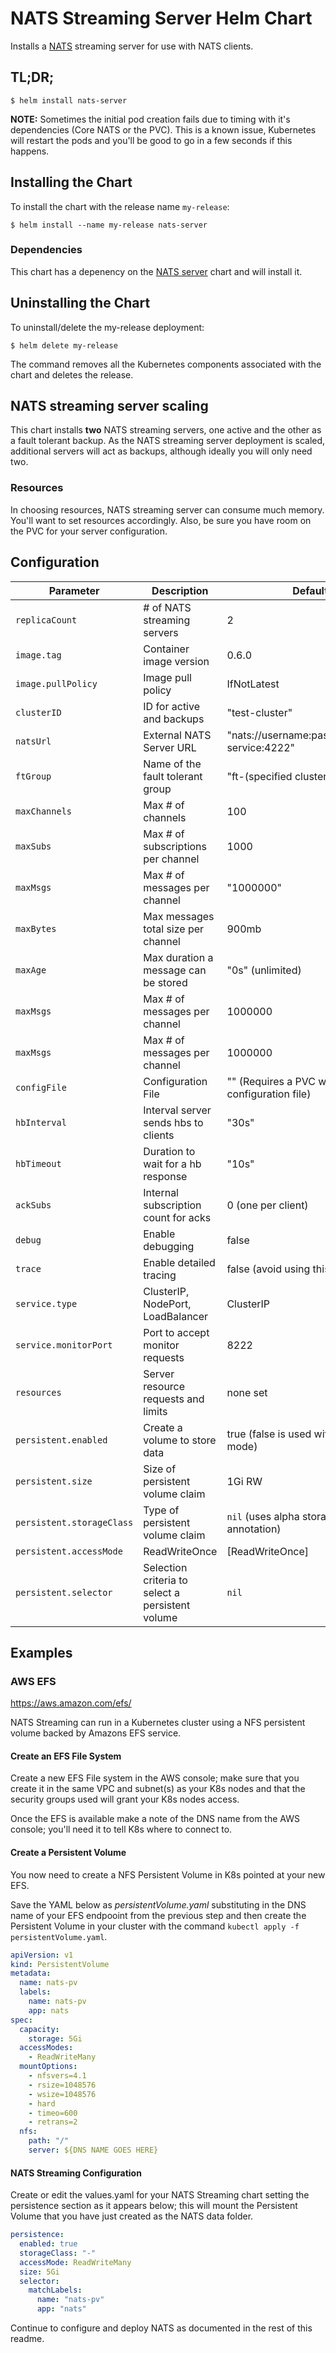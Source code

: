 # NATS Streaming Server Helm Chart

Installs a [NATS](http://nats.io/) streaming server for use with NATS clients.

## TL;DR;

```console
$ helm install nats-server
```

**NOTE:**  Sometimes the initial pod creation fails due to timing with it's dependencies (Core NATS or the PVC).  This is a known issue,
Kubernetes will restart the pods and you'll be good to go in a few seconds if this happens.

## Installing the Chart

To install the chart with the release name `my-release`:

```console
$ helm install --name my-release nats-server
```

### Dependencies

This chart has a depenency on the [NATS server](../nats-server) chart and will install it.

## Uninstalling the Chart

To uninstall/delete the my-release deployment:

```console
$ helm delete my-release
```

The command removes all the Kubernetes components associated with the chart and deletes the release.

## NATS streaming server scaling

This chart installs **two** NATS streaming servers, one active and the other as a fault tolerant backup.  As the NATS streaming server deployment is scaled, additional servers will act as backups, although ideally you will only need two.

### Resources

In choosing resources, NATS streaming server can consume much memory.  You'll want to set resources accordingly.  Also, be sure you have room on the PVC for your server configuration.


## Configuration

| Parameter                                 | Description                                      | Default                                           |
|-------------------------------------------|-------------------------------------             |---------------------------------------------------|
| `replicaCount`                            | # of NATS streaming servers                      | 2                                                 |
| `image.tag`                               | Container image version                          | 0.6.0                                             |
| `image.pullPolicy`                        | Image pull policy                                | IfNotLatest                                       |
| `clusterID`                               | ID for active and backups                        | "test-cluster"                                    |
| `natsUrl`                                 | External NATS Server URL                         | "nats://username:password@nats-service:4222"      |
| `ftGroup`                                 | Name of the fault tolerant group                 | "ft-(specified cluster id)"                       |
| `maxChannels`                             | Max # of channels                                | 100                                               |
| `maxSubs`                                 | Max # of subscriptions per channel               | 1000                                              |
| `maxMsgs`                                 | Max # of messages per channel                    | "1000000"                                         |
| `maxBytes`                                | Max messages total size per channel              | 900mb                                             |
| `maxAge`                                  | Max duration a message can be stored             | "0s" (unlimited)                                  |
| `maxMsgs`                                 | Max # of messages per channel                    | 1000000                                           |
| `maxMsgs`                                 | Max # of messages per channel                    | 1000000                                           |
| `configFile`                              | Configuration File                               | "" (Requires a PVC with a configuration file)     |
| `hbInterval`                              | Interval server sends hbs to clients             | "30s"                                             |
| `hbTimeout`                               | Duration to wait for a hb response               | "10s"                                             |
| `ackSubs`                                 | Internal subscription count for acks             | 0 (one per client)                                |
| `debug`                                   | Enable debugging                                 | false                                             |
| `trace`                                   | Enable detailed tracing                          | false  (avoid using this)                         |
| `service.type`                            | ClusterIP, NodePort, LoadBalancer                | ClusterIP                                         |
| `service.monitorPort`                     | Port to accept monitor requests                  | 8222                                              |
| `resources`                               | Server resource requests and limits              | none set                                          |
| `persistent.enabled`                      | Create a volume to store data                    | true (false is used with memory mode)             |
| `persistent.size`                         | Size of persistent volume claim                  | 1Gi RW                                            |
| `persistent.storageClass`                 | Type of persistent volume claim                  | `nil` (uses alpha storage class annotation)       |
| `persistent.accessMode`                   | ReadWriteOnce                                    | [ReadWriteOnce]                                   |
| `persistent.selector`                     | Selection criteria to select a persistent volume | `nil`                                             |

## Examples
### AWS EFS
https://aws.amazon.com/efs/

NATS Streaming can run in a Kubernetes cluster using a NFS persistent volume backed by Amazons EFS service.

#### Create an EFS File System
Create a new EFS File system in the AWS console; make sure that you create it in the same VPC and subnet(s) as your K8s nodes and that the security groups used will grant your K8s nodes access.

Once the EFS is available make a note of the DNS name from the AWS console; you'll need it to tell K8s where to connect to.

#### Create a Persistent Volume
You now need to create a NFS Persistent Volume in K8s pointed at your new EFS.

Save the YAML below as *persistentVolume.yaml* substituting in the DNS name of your EFS endpooint from the previous step and then create the Persistent Volume in your cluster with the command `kubectl apply -f persistentVolume.yaml`.

```yaml
apiVersion: v1
kind: PersistentVolume
metadata:
  name: nats-pv
  labels:
    name: nats-pv
    app: nats
spec:
  capacity:
    storage: 5Gi
  accessModes:
    - ReadWriteMany
  mountOptions:
    - nfsvers=4.1
    - rsize=1048576
    - wsize=1048576
    - hard
    - timeo=600
    - retrans=2
  nfs:
    path: "/"
    server: ${DNS NAME GOES HERE}

``` 

#### NATS Streaming Configuration

Create or edit the values.yaml for your NATS Streaming chart setting the persistence section as it appears below; this will mount the Persistent Volume that you have just created as the NATS data folder.

```yaml
persistence:
  enabled: true
  storageClass: "-"
  accessMode: ReadWriteMany
  size: 5Gi
  selector:
    matchLabels:
      name: "nats-pv"
      app: "nats"
```

Continue to configure and deploy NATS as documented in the rest of this readme.